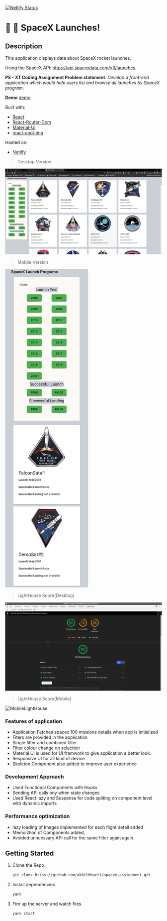 [![Netlify Status](https://api.netlify.com/api/v1/badges/21a71b04-a0b4-49dc-bc34-fa439a3cc001/deploy-status)](https://app.netlify.com/sites/admiring-fermi-c16276/deploys)

# :milky_way: :rocket: SpaceX Launches!

## Description
This application displays data about SpaceX rocket launches.

Using the SpaceX API: https://api.spacexdata.com/v3/launches.

**PS - XT Coding Assignment
Problem statement**: *Develop a front-end application which would help users list and browse all launches by SpaceX program.*

**Demo**
[demo](https://admiring-fermi-c16276.netlify.app)


Built with:

- [React](https://reactjs.org/)
- [React-Router-Dom](https://www.npmjs.com/package/react-router-dom)
- [Material-Ui](https://material-ui.com/)
- [react-cool-img](https://www.npmjs.com/package/react-cool-img)

Hosted on:
- [Netlify](https://www.netlify.com/)


> Desktop Version

![Desktopdemo](https://github.com/akhilbharti/spacex-assignment/blob/master/1.png)

> Mobile Version

 ![Mobiledemo](https://github.com/akhilbharti/spacex-assignment/blob/master/2.png)

> LightHouse Score(Desktop)

 ![DesktopLightHouse](https://github.com/akhilbharti/spacex-assignment/blob/master/3.png)

>LightHouse Score(Mobile)

![MobileLightHouse]()

### Features of application
* Application Fetches spacex 100 missions details when app is initialized
* Fiters are provided in the application
* Single filter and combined filter
* Filter colour change on selection
* Material Ui is used for UI framwork to give application a better look.
* Responsive UI for all kind of device
* Skeleton Component also added to improve user experience

### Development Approach
* Used Functional Components with Hooks
* Sending API calls ony when state changes
* Used React lazy and Suspense for code spliting on component level with dynamic imports
### Performance optimization
* lazy loading of Images implemented for each flight detail added
* Memoiztion of Components added, 
* Avoided unncessary API call for the same filter again again.


## Getting Started

1. Clone the Repo

   ```bash
   git clone https://github.com/akhilbharti/spacex-assignment.git 
     ```

2. Install dependencies

   ```bash
   yarn
   ```

3. Fire up the server and watch files

   ```bash
   yarn start
   ```

